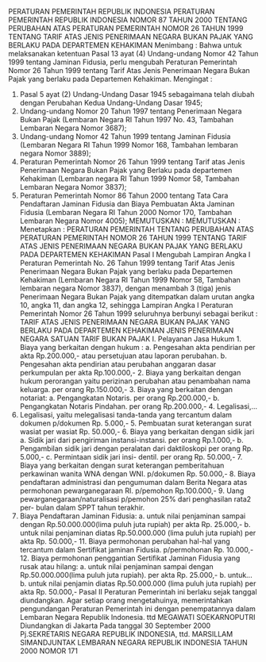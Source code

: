  PERATURAN PEMERINTAH REPUBLIK INDONESIA PERATURAN PEMERINTAH REPUBLIK INDONESIA NOMOR 87 TAHUN 2000 TENTANG PERUBAHAN ATAS PERATURAN PEMERINTAH NOMOR 26 TAHUN 1999 TENTANG TARIF ATAS JENIS PENERIMAAN NEGARA BUKAN PAJAK YANG BERLAKU PADA DEPARTEMEN KEHAKIMAN
Menimbang :
 Bahwa untuk melaksanakan ketentuan Pasal 13 ayat (4) Undang-undang Nomor 42 Tahun 1999 tentang Jaminan Fidusia, perlu mengubah Peraturan Pemerintah Nomor 26 Tahun 1999 tentang Tarif Atas Jenis Penerimaan Negara Bukan Pajak yang berlaku pada Departemen Kehakiman.
Mengingat :

1. Pasal 5 ayat (2) Undang-Undang Dasar 1945 sebagaimana telah diubah dengan Perubahan Kedua Undang-Undang Dasar 1945;
2. Undang-undang Nomor 20 Tahun 1997 tentang Penerimaan Negara Bukan Pajak (Lembaran Negara RI Tahun 1997 No. 43, Tambahan Lembaran Negara Nomor 3687);
3. Undang-undang Nomor 42 Tahun 1999 tentang Jaminan Fidusia (Lembaran Negara RI Tahun 1999 Nomor 168, Tambahan lembaran negara Nomor 3889);
4. Peraturan Pemerintah Nomor 26 Tahun 1999 tentang Tarif atas Jenis Penerimaan Negara Bukan Pajak yang Berlaku pada departemen Kehakiman (Lembaran negara RI Tahun 1999 Nomor 58, Tambahan Lembaran Negara Nomor 3837);
5. Peraturan Pemerintah Nomor 86 Tahun 2000 tentang Tata Cara Pendaftaran Jaminan Fidusia dan Biaya Pembuatan Akta Jaminan Fidusia (Lembaran Negara RI Tahun 2000 Nomor 170, Tambahan Lembaran Negara Nomor 4005);
MEMUTUSKAN :
MEMUTUSKAN :
 Menetapkan : PERATURAN PEMERINTAH TENTANG PERUBAHAN ATAS PERATURAN PEMERINTAH NOMOR 26 TAHUN 1999 TENTANG TARIF ATAS JENIS PENERIMAAN NEGARA BUKAN PAJAK YANG BERLAKU PADA DEPARTEMEN KEHAKIMAN
Pasal I
Mengubah Lampiran Angka I Peraturan Pemerintah No. 26 Tahun 1999 tentang Tarif Atas Jenis Penerimaan Negara Bukan Pajak yang berlaku pada Departemen Kehakiman (Lembaran Negara RI Tahun 1999 Nomor 58, Tambahan lembaran negara Nomor 3837), dengan menambah 3 (tiga) jenis Penerimaan Negara Bukan Pajak yang ditempatkan dalam urutan angka 10, angka 11, dan angka 12, sehingga Lampiran Angka I Peraturan Pemerintah Nomor 26 Tahun 1999 seluruhnya berbunyi sebagai berikut : TARIF ATAS JENIS PENERIMAAN NEGARA BUKAN PAJAK YANG BERLAKU PADA DEPARTEMEN KEHAKIMAN JENIS PENERIMAAN NEGARA SATUAN TARIF BUKAN PAJAK I. Pelayanan Jasa Hukum 1. Biaya yang berkaitan dengan hukum :
a. Pengesahan akta pendirian per akta Rp.200.000,- atau persetujuan atau laporan perubahan.
b. Pengesahan akta pendirian atau perubahan anggaran dasar perkumpulan per akta Rp.100.000,- 2. Biaya yang berkaitan dengan hukum perorangan yaitu perizinan perubahan atau penambahan nama keluarga. per orang Rp.150.000,- 3. Biaya yang berkaitan dengan notariat:
a. Pengangkatan Notaris. per orang Rp.200.000,- b. Pengangkatan Notaris Pindahan. per orang Rp.200.000,- 4. Legalisasi,...
4. Legalisasi, yaitu melegalisasi tanda-tanda yang tercantum dalam dokumen p/dokumen Rp. 5.000,- 5. Pembuatan surat keterangan surat wasiat per wasiat Rp. 50.000,- 6. Biaya yang berkaitan dengan sidik jari a. Sidik jari dari pengiriman instansi-instansi. per orang Rp.1.000,- b. Pengambilan sidik jari dengan peralatan dari daktiloskopi per orang Rp. 5.000,- c. Permintaan sidik jari insi- dentil. per orang Rp. 50.000,- 7. Biaya yang berkaitan dengan surat keterangan pemberitahuan perkawinan wanita WNA dengan WNI. p/dokumen Rp. 50.000,- 8. Biaya pendaftaran administrasi dan pengumuman dalam Berita Negara atas permohonan pewarganegaraan RI. p/pemohon Rp.100.000,- 9. Uang pewarganegaraan/naturalisasi p/pemohon 25% dari penghasilan rata2 per- bulan dalam SPPT tahun terakhir.
10. Biaya Pendaftaran Jaminan Fidusia:
a. untuk nilai penjaminan sampai dengan Rp.50.000.000(lima puluh juta rupiah) per akta Rp. 25.000,- b. untuk nilai penjaminan diatas Rp.50.000.000 (lima puluh juta rupiah) per akta Rp. 50.000,- 11. Biaya permohonan perubahan hal-hal yang tercantum dalam Sertifikat jaminan Fidusia. p/permohonan Rp. 10.000,- 12. Biaya permohonan penggantian Sertifikat Jaminan Fidusia yang rusak atau hilang:
a. untuk nilai penjaminan sampai dengan Rp.50.000.000(lima puluh juta rupiah). per akta Rp. 25.000,- b. untuk...
b. untuk nilai penjamin diatas Rp.50.000.000 (lima puluh juta rupiah) per akta Rp. 50.000,-
Pasal II
Peraturan Pemerintah ini berlaku sejak tanggal diundangkan. Agar setiap orang mengetahuinya, memerintahkan pengundangan Peraturan Pemerintah ini dengan penempatannya dalam Lembaran Negara Republik Indonesia. ttd MEGAWATI SOEKARNOPUTRI Diundangkan di Jakarta Pada tanggal 30 September 2000 Pj.SEKRETARIS NEGARA REPUBLIK INDONESIA, ttd. MARSILLAM SIMANDJUNTAK LEMBARAN NEGARA REPUBLIK INDONESIA TAHUN 2000 NOMOR 171